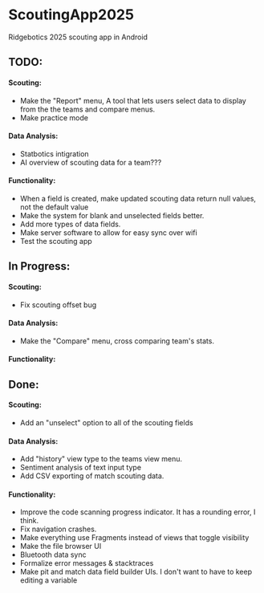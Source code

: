 # ScoutingApp2025
Ridgebotics 2025 scouting app in Android

## TODO:
#### Scouting:
- Make the "Report" menu, A tool that lets users select data to display from the the teams and compare menus.
- Make practice mode
#### Data Analysis:
- Statbotics intigration
- AI overview of scouting data for a team???
#### Functionality:
- When a field is created, make updated scouting data return null values, not the default value
- Make the system for blank and unselected fields better.
- Add more types of data fields.
- Make server software to allow for easy sync over wifi
- Test the scouting app

## In Progress:
#### Scouting:
- Fix scouting offset bug
#### Data Analysis:
- Make the "Compare" menu, cross comparing team's stats.
#### Functionality:


## Done:
#### Scouting:
- Add an "unselect" option to all of the scouting fields
#### Data Analysis:
- Add "history" view type to the teams view menu.
- Sentiment analysis of text input type
- Add CSV exporting of match scouting data.
#### Functionality:
- Improve the code scanning progress indicator. It has a rounding error, I think.
- Fix navigation crashes.
- Make everything use Fragments instead of views that toggle visibility
- Make the file browser UI
- Bluetooth data sync
- Formalize error messages & stacktraces
- Make pit and match data field builder UIs. I don't want to have to keep editing a variable
